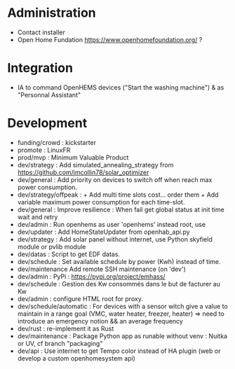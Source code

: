 # Administration
- Contact installer
- Open Home Fundation https://www.openhomefoundation.org/ ?

# Integration
- IA to command OpenHEMS devices ("Start the washing machine") & as "Personnal Assistant"

# Development
- funding/crowd : kickstarter
- promote : LinuxFR
- prod/mvp : Minimum Valuable Product
- dev/strategy : Add simulated_annealing_strategy from https://github.com/jmcollin78/solar_optimizer
- dev/general : Add priority on devices to switch off when reach max power consumption.
- dev/strategy/offpeak : + Add multi time slots cost... order them + Add variable maximum power consumption for each time-slot.
- dev/general : Improve resilience : When fail get global status at init time wait and retry
- dev/admin : Run openhems as user 'openhems' instead root, use 
- dev/updater : Add HomeStateUpdater from openhab_api.py
- dev/strategy : Add solar panel without internet, use Python skyfield module or pvlib module
- dev/datas : Script to get EDF datas.
- dev/schedule : Set available schedule by power (Kwh) instead of time.
- dev/maintenance Add remote SSH maintenance (on 'dev')
- dev/admin : PyPi : https://pypi.org/project/emhass/
- dev/schedule : Gestion des Kw consommés dans le but de facturer au Kw
- dev/admin : configure HTML root for proxy.
- dev/schedule/automatic : For devices with a sensor witch give a value to maintain in a range goal (VMC, water heater, freezer, heater) => need to introduce an emergency notion && an average frequency
- dev/rust : re-implement it as Rust
- dev/maintenance : Package Python app as runable without venv : Nuitka or UV, cf branch "packaging"
- dev/api : Use internet to get Tempo color instead of HA plugin (web or develop a custom openhomesystem api)

